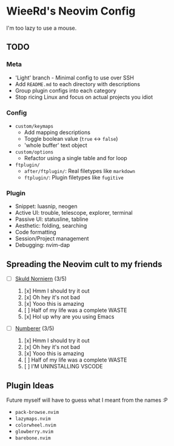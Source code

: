 # WieeRd's Neovim Config

I'm too lazy to use a mouse.

## TODO

### Meta

- 'Light' branch - Minimal config to use over SSH
- Add `README.md` to each directory with descriptions
- Group plugin configs into each category
- Stop ricing Linux and focus on actual projects you idiot

### Config

- `custom/keymaps`
	+ Add mapping descriptions
	+ Toggle boolean value (`true` ↔ `false`)
	+ 'whole buffer' text object
- `custom/options`
	+ Refactor using a single table and for loop
- `ftplugin/`
	+ `after/ftplugin/`: Real filetypes like `markdown`
	+ `ftplugin/`: Plugin filetypes like `fugitive`

### Plugin

- Snippet: luasnip, neogen
- Active UI: trouble, telescope, explorer, terminal
- Passive UI: statusline, tabline
- Aesthetic: folding, searching
- Code formatting
- Session/Project management
- Debugging: nvim-dap

## Spreading the Neovim cult to my friends

- [ ] [Skuld Norniern](https://github.com/SkuldNorniern) (3/5)

	1. [x] Hmm I should try it out
	2. [x] Oh hey it's not bad
	3. [x] Yooo this is amazing
	4. [ ] Half of my life was a complete WASTE
	5. [x] Hol up why are you using Emacs

- [ ] [Numberer](https://github.com/ybs1164) (3/5)

	1. [x] Hmm I should try it out
	2. [x] Oh hey it's not bad
	3. [x] Yooo this is amazing
	4. [ ] Half of my life was a complete WASTE
	5. [ ] I'M UNINSTALLING VSCODE

## Plugin Ideas

Future myself will have to guess what I meant from the names :P

- `pack-browse.nvim`
- `lazymaps.nvim`
- `colorwheel.nvim`
- `glowberry.nvim`
- `barebone.nvim`
